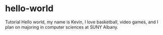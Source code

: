 # hello-world
Tutorial
Hello world, my name is Kevin, I love basketball, video games, and I plan on majoring in computer sciences at SUNY Albany.
